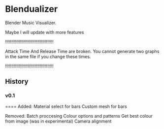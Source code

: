 # Blendualizer
Blender Music Visualizer.

Maybe I will update with more features

!!!!!!!!!!!!!!!!!!!!!!!!!!!!!!!!!!!!!!!

Attack Time And Release Time are broken.
You cannot generate two graphs in the same file if you change these times.

!!!!!!!!!!!!!!!!!!!!!!!!!!!!!!!!!!!!!!!

## History

### v0.1
====
Added:
Material select for bars
Custom mesh for bars

Removed:
Batch proccesing
Colour options and patterns
Get best colour from image (was in experimental)
Camera alignment
